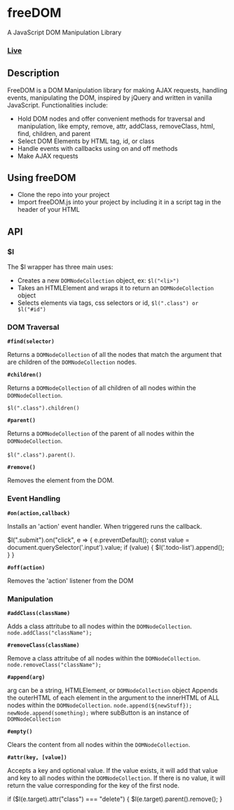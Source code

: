 # freeDOM

A JavaScript DOM Manipulation Library  
### [Live](http://dongjinxu.com/freeDOM/)

## Description
FreeDOM is a DOM Manipulation library for making AJAX requests, handling events, manipulating the DOM, inspired by jQuery and written in vanilla JavaScript.
Functionalities include:

* Hold DOM nodes and offer convenient methods for traversal and manipulation, like empty, remove, attr, addClass, removeClass, html, find, children, and parent
* Select DOM Elements by HTML tag, id, or class
* Handle events with callbacks using on and off methods
* Make AJAX requests

## Using freeDOM
* Clone the repo into your project
* Import freeDOM.js into your project by including it in a script tag in the header of your HTML

## API

### $l

The $l wrapper has three main uses:
* Creates a new `DOMNodeCollection` object, ex: `$l("<li>")`
* Takes an HTMLElement and wraps it to return an `DOMNodeCollection` object
* Selects elements via tags, css selectors or id, `$l(".class") or $l("#id")`

### DOM Traversal

**`#find(selector)`**

Returns a `DOMNodeCollection` of all the nodes that match the argument that are children of the `DOMNodeCollection` nodes.  


**`#children()`**

Returns a `DOMNodeCollection` of all children of all nodes within the `DOMNodeCollection`.  

`$l(".class").children()`

**`#parent()`**  

Returns a `DOMNodeCollection` of the parent of all nodes within the `DOMNodeCollection`.  

`$l(".class").parent()`.

**`#remove()`**

Removes the element from the DOM.

### Event Handling

**`#on(action,callback)`**

Installs an 'action' event handler. When triggered runs the callback.

$l(".submit").on("click", e => {
  e.preventDefault();
  const value = document.querySelector('.input').value;
  if (value) {
    $l('.todo-list').append();
  }
}

**`#off(action)`**

Removes the 'action' listener from the DOM

### Manipulation

**`#addClass(className)`**

Adds a class attritube to all nodes within the `DOMNodeCollection`.  
`node.addClass("className");`

**`#removeClass(className)`**

Remove a class attritube of all nodes within the `DOMNodeCollection`.  
`node.removeClass("className");`

**`#append(arg)`**

arg can be a string, HTMLElement, or `DOMNodeCollection` object
Appends the outerHTML of each element in the argument to the innerHTML of ALL nodes within the `DOMNodeCollection`.
`node.append(${newStuff});`
`newNode.append(something);` where subButton is an instance of `DOMNodeCollection`

**`#empty()`**

Clears the content from all nodes within the `DOMNodeCollection`.

**`#attr(key, [value])`**

Accepts a key and optional value.
If the value exists, it will add that value and key to all nodes within the `DOMNodeCollection`.
If there is no value, it will return the value corresponding for the key of the first node.

if ($l(e.target).attr("class") === "delete") {
  $l(e.target).parent().remove();
}
